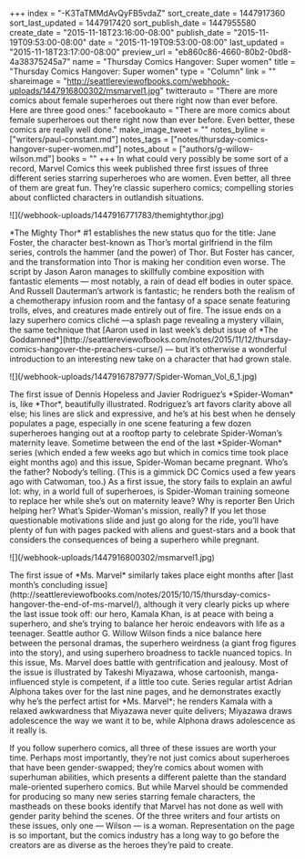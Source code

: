 +++
index = "-K3TaTMMdAvQyFB5vdaZ"
sort_create_date = 1447917360
sort_last_updated = 1447917420
sort_publish_date = 1447955580
create_date = "2015-11-18T23:16:00-08:00"
publish_date = "2015-11-19T09:53:00-08:00"
date = "2015-11-19T09:53:00-08:00"
last_updated = "2015-11-18T23:17:00-08:00"
preview_url = "eb860c86-4660-80b2-0bd8-4a38375245a7"
name = "Thursday Comics Hangover: Super women"
title = "Thursday Comics Hangover: Super women"
type = "Column"
link = ""
shareimage = "http://seattlereviewofbooks.com/webhook-uploads/1447916800302/msmarvel1.jpg"
twitterauto = "There are more comics about female superheroes out there right now than ever before. Here are three good ones:"
facebookauto = "There are more comics about female superheroes out there right now than ever before. Even better, these comics are really well done."
make_image_tweet = ""
notes_byline = ["writers/paul-constant.md"]
notes_tags = ["notes/thursday-comics-hangover-super-women.md"]
notes_about = ["authors/g-willow-wilson.md"]
books = ""
+++
In what could very possibly be some sort of a record, Marvel Comics this week published three first issues of three different series starring superheroes who are women. Even better, all three of them are great fun. They’re classic superhero comics; compelling stories about conflicted characters in outlandish situations.

<p class="image-left">![](/webhook-uploads/1447916771783/themightythor.jpg)</p>*The Mighty Thor* #1 establishes the new status quo for the title: Jane Foster, the character best-known as Thor’s mortal girlfriend in the film series, controls the hammer (and the power) of Thor. But Foster has cancer, and the transformation into Thor is making her condition even worse. The script by Jason Aaron manages to skillfully combine exposition with fantastic elements — most notably, a rain of dead elf bodies in outer space. And Russell Dauterman’s artwork is fantastic; he renders both the realism of a chemotherapy infusion room and the fantasy of a space senate featuring trolls, elves, and creatures made entirely out of fire. The issue ends on a lazy superhero comics cliché —a splash page revealing a mystery villain, the same technique that [Aaron used in last week’s debut issue of *The Goddamned*](http://seattlereviewofbooks.com/notes/2015/11/12/thursday-comics-hangover-the-preachers-curse/) — but it’s otherwise a wonderful introduction to an interesting new take on a character that had grown stale.


<p class="image-left">![](/webhook-uploads/1447916787977/Spider-Woman_Vol_6_1.jpg)</p>The first issue of Dennis Hopeless and Javier Rodriguez’s *Spider-Woman* is, like *Thor*, beautifully illustrated. Rodriguez’s art favors clarity above all else; his lines are slick and expressive, and he’s at his best when he densely populates a page, especially in one scene featuring a few dozen superheroes hanging out at a rooftop party to celebrate Spider-Woman’s maternity leave. Sometime between the end of the last *Spider-Woman* series (which ended a few weeks ago but which in comics time took place eight months ago) and this issue, Spider-Woman became pregnant. Who’s the father? Nobody’s telling. (This is a gimmick DC Comics used a few years ago with Catwoman, too.) As a first issue, the story fails to explain an awful lot: why, in a world full of superheroes, is Spider-Woman training someone to replace her while she’s out on maternity leave? Why is reporter Ben Urich helping her? What’s Spider-Woman's mission, really?  If you let those questionable motivations slide and just go along for the ride, you’ll have plenty of fun with pages packed with aliens and guest-stars and a book that considers the consequences of being a superhero while pregnant.

<p class="image-left">![](/webhook-uploads/1447916800302/msmarvel1.jpg)</p>The first issue of *Ms. Marvel* similarly takes place eight months after [last month’s concluding issue](http://seattlereviewofbooks.com/notes/2015/10/15/thursday-comics-hangover-the-end-of-ms-marvel/), although it very clearly picks up where the last issue took off: our hero, Kamala Khan, is at peace with being a superhero, and she’s trying to balance her heroic endeavors with life as a teenager. Seattle author G. Willow Wilson finds a nice balance here between the personal dramas, the superhero weirdness (a giant frog figures into the story), and using superhero broadness to tackle nuanced topics. In this issue, Ms. Marvel does battle with gentrification and jealousy. Most of the issue is illustrated by Takeshi Miyazawa, whose cartoonish, manga-influenced style is competent, if a little too cute. Series regular artist Adrian Alphona takes over for the last nine pages, and he demonstrates exactly why he’s the perfect artist for *Ms. Marvel*; he renders Kamala with a relaxed awkwardness that Miyazawa never quite delivers; Miyazawa draws adolescence the way we want it to be, while Alphona draws adolescence as it really is.

If you follow superhero comics, all three of these issues are worth your time. Perhaps most importantly, they’re not just comics about superheroes that have been gender-swapped; they’re comics about women with superhuman abilities, which presents a different palette than the standard male-oriented superhero comics. But while Marvel should be commended for producing so many new series starring female characters, the mastheads on these books identify that Marvel has not done as well with gender parity behind the scenes. Of the three writers and four artists on these issues, only one — Wilson — is a woman. Representation  on the page is so important, but the comics industry has a long way to go before the creators are as diverse as the heroes they’re paid to create. 